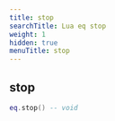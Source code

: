 ```yaml
---
title: stop
searchTitle: Lua eq stop
weight: 1
hidden: true
menuTitle: stop
---
```

## stop
```lua
eq.stop() -- void
```